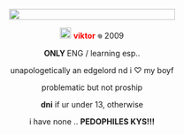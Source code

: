<p align="center">
<img src="https://gifcity.carrd.co/assets/images/gallery49/abc5acb3.png?v=52814815" 
     width="300" 
     height="20" />
</p>

<p align="center">
<img src="https://gifcity.carrd.co/assets/images/gallery97/476d3b1c.gif?v=52814815" width="20" height="20" /> <b><font color="red">  viktor </font></b> 𖦹 2009 
</p>

<p align="center">
<b>ONLY </b> ENG / learning esp.. </p>

<p align="center">
unapologetically an edgelord nd i ♡ my boyf </p>
<p align="center">
  problematic but not proship  </p>
<p align="center">
<b>dni</b> if ur under 13, otherwise </p>
<p align="center">
i have none .. <b>PEDOPHILES KYS!!!</b> </p>

<p align="center">
<img src="https://gifcity.carrd.co/assets/images/gallery246/8da0d2ae.png?v=52814815" width="20" height="10" />
</p>
